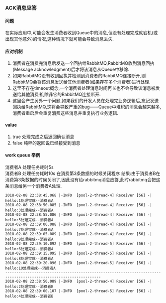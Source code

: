 ### ACK消息应答

#### 问题
在实际应用中,可能会发生消费者收到Queue中的消息,但没有处理完成就宕机(或出现其他意外)的情况,这种情况下就可能会导致消息丢失.  

#### 应对机制
1. 消费者在消费完消息后发送一个回执给RabbitMQ,RabbitMQ收到消息回执(Message acknowledgment)后才将该消息从Queue中移除.
2. 如果RabbitMQ没有收到回执并检测到消费者的RabbitMQ连接断开,则RabbitMQ会将该消息发送给其他消费者(如果存在多个消费者)进行处理.
3. 这里不存在timeout概念,一个消费者处理消息时间再长也不会导致该消息被发送给其他消费者,除非它的RabbitMQ连接断开.
4. 这里会产生另外一个问题,如果我们的开发人员在处理完业务逻辑后,忘记发送回执给RabbitMQ,这将会导致严重的bug——Queue中堆积的消息会越来越多,消费者重启后会重复消费这些消息并重复执行业务逻辑.

#### value 
1. true   处理完成之后返回确认消息
2. false  纯粹的返回说已经接受到消息

#### work queue 举例
消费者A 处理任务耗时5s  
消费者B 处理任务耗时10s  在消费第3条数据的时候关闭程序
结果:由于消费者B在消费第3条数据的时候关闭了,因此没有给rabbitmq消息应答,此时rabbitmq会把这条消息给另一个消费者A处理.
```
2018-02-08 22:38:45.068 |-INFO  [pool-2-thread-4] Receiver [56] -| hello:1处理完成--消费者A
2018-02-08 22:38:50.085 |-INFO  [pool-2-thread-4] Receiver [56] -| hello:3处理完成--消费者A
2018-02-08 22:38:55.086 |-INFO  [pool-2-thread-4] Receiver [56] -| hello:5处理完成--消费者A
2018-02-08 22:39:00.088 |-INFO  [pool-2-thread-4] Receiver [56] -| hello:7处理完成--消费者A
2018-02-08 22:39:05.089 |-INFO  [pool-2-thread-4] Receiver [56] -| hello:9处理完成--消费者A
2018-02-08 22:39:10.092 |-INFO  [pool-2-thread-5] Receiver [56] -| hello:6处理完成--消费者A
2018-02-08 22:39:15.095 |-INFO  [pool-2-thread-5] Receiver [56] -| hello:8处理完成--消费者A
2018-02-08 22:39:20.096 |-INFO  [pool-2-thread-5] Receiver [56] -| hello:10处理完成--消费者A
-----------------------------------------------------------------------------------------------------------------
2018-02-08 22:38:50.089 |-INFO  [pool-2-thread-4] Receiver [56] -| hello:2处理完成--消费者B
2018-02-08 22:39:00.107 |-INFO  [pool-2-thread-5] Receiver [56] -| hello:4处理完成--消费者B
```

